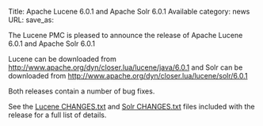 Title: Apache Lucene 6.0.1 and Apache Solr 6.0.1 Available
category: news
URL: 
save_as: 

The Lucene PMC is pleased to announce the release of Apache Lucene 6.0.1 and Apache Solr 6.0.1

Lucene can be downloaded from <http://www.apache.org/dyn/closer.lua/lucene/java/6.0.1>
and Solr can be downloaded from <http://www.apache.org/dyn/closer.lua/lucene/solr/6.0.1>

Both releases contain a number of bug fixes.

See the [Lucene CHANGES.txt](/core/6_0_1/changes/Changes.html) and
[Solr CHANGES.txt](/solr/6_0_1/changes/Changes.html) files included
with the release for a full list of details.

